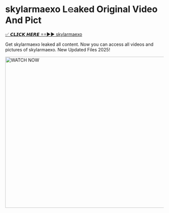 # skylarmaexo L𝚎aked Original Video And Pict

<p><a href="https://cliphot.my.id/skylarmaexo" rel="nofollow">✅ 𝘾𝙇𝙄𝘾𝙆 𝙃𝙀𝙍𝙀 ==►► skylarmaexo​</a></p>


<p>Get skylarmaexo leaked all content. Now you can access all videos and pictures of skylarmaexo. New Updated Files 2025!</p>


<p><a rel="nofollow" title="WATCH NOW" href="https://cliphot.my.id/skylarmaexo"><img border="skylarmaexo" height="480" width="720" title="WATCH NOW" alt="WATCH NOW" src="https://i.ibb.co.com/xMMVF88/686577567.gif"></a></p>
